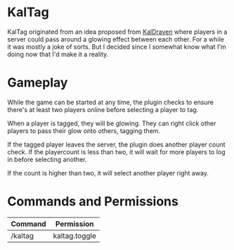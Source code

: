 # KalTag

KalTag originated from an idea proposed from [KalDraven](https://www.twitch.tv/kaldraven) where players in a server could pass around a glowing effect between each other. For a while it was mostly a joke of sorts. But I decided since I somewhat know what I'm doing now that I'd make it a reality.


# Gameplay

While the game can be started at any time, the plugin checks to ensure there's at least two players online before selecting a player to tag.

When a player is tagged, they will be glowing. They can right click other players to pass their glow onto others, tagging them.

If the tagged player leaves the server, the plugin does another player count check. If the playercount is less than two, it will wait for more players to log in before selecting another.

If the count is higher than two, it will select another player right away.


# Commands and Permissions

| Command | Permission |
----------|-------------
| /kaltag | kaltag.toggle|
